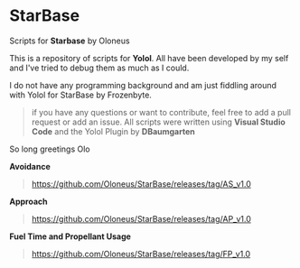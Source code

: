 # StarBase
Scripts for **Starbase** by Oloneus

This is a repository of scripts for **Yolol**. All have been developed by my self and I've tried to debug them as much as I could.

I do not have any programming background and am just fiddling around with Yolol for StarBase by Frozenbyte.

> if you have any questions or want to contribute, feel free to add a pull request or add an issue.
> All scripts were written using **Visual Studio Code** and the Yolol Plugin by **DBaumgarten**

So long
greetings
Olo


**Avoidance**
> https://github.com/Oloneus/StarBase/releases/tag/AS_v1.0

**Approach**
> https://github.com/Oloneus/StarBase/releases/tag/AP_v1.0

**Fuel Time and Propellant Usage**
> https://github.com/Oloneus/StarBase/releases/tag/FP_v1.0
